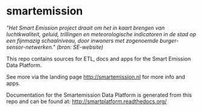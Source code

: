 # smartemission

*"Het Smart Emission project draait om het in kaart brengen van luchtkwaliteit, geluid,* 
*trillingen en meteorologische indicatoren in de stad op een fijnmazig schaalniveau,* 
*door inwoners met zogenoemde burger-sensor-netwerken." (bron: SE-website)* 

This repo contains sources for ETL, docs and apps for the Smart Emission Data Platform.

See more via the landing page http://smartemission.nl for more info and apps.

Documentation for the Smartemission Data Platform is generated from this repo and
can be found at: http://smartplatform.readthedocs.org/
